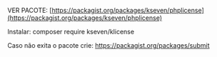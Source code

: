 VER PACOTE: [https://packagist.org/packages/kseven/phplicense](https://packagist.org/packages/kseven/phplicense)

Instalar: composer require kseven/klicense

Caso não exita o pacote crie: https://packagist.org/packages/submit
